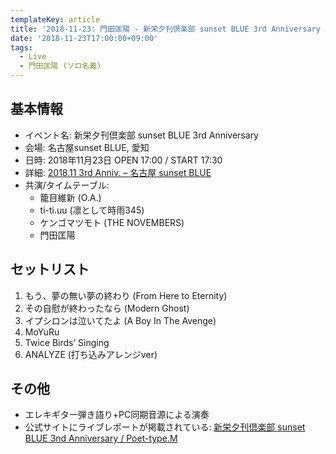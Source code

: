 ```yaml
---
templateKey: article
title: '2018-11-23: 門田匡陽 - 新栄夕刊倶楽部 sunset BLUE 3rd Anniversary at 名古屋sunset BLUE'
date: '2018-11-23T17:00:00+09:00'
tags:
  - Live
  - 門田匡陽 (ソロ名義)
---
```

## 基本情報

* イベント名: 新栄夕刊倶楽部 sunset BLUE 3rd Anniversary
* 会場: 名古屋sunset BLUE, 愛知
* 日時: 2018年11月23日 OPEN 17:00 / START 17:30
* 詳細: [2018\.11 3rd Anniv\. – 名古屋 sunset BLUE](http://sunset-blue-nagoya.com/?page_id=1708)
* 共演/タイムテーブル:
  * 籠目維新 (O.A.)
  * ti-ti.uu (凛として時雨345)
  * ケンゴマツモト (THE NOVEMBERS)
  * 門田匡陽

## セットリスト

1. もう、夢の無い夢の終わり (From Here to Eternity)
2. その自慰が終わったなら (Modern Ghost)
3. イプシロンは泣いてたよ (A Boy In The Avenge)
4. MoYuRu
5. Twice Birds’ Singing
6. ANALYZE (打ち込みアレンジver)

## その他

- エレキギター弾き語り+PC同期音源による演奏
- 公式サイトにライブレポートが掲載されている: [新栄夕刊倶楽部 sunset BLUE 3nd Anniversary / Poet\-type\.M](https://ptm-net.com/report/2018/11/26/4839)
